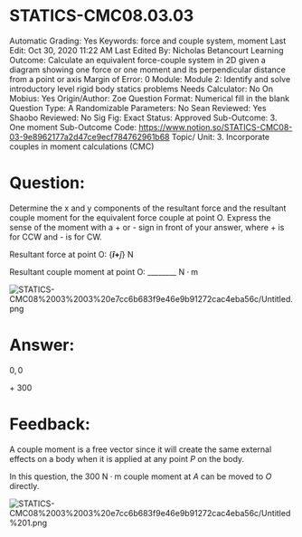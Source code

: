 # STATICS-CMC08.03.03

Automatic Grading: Yes
Keywords: force and couple system, moment
Last Edit: Oct 30, 2020 11:22 AM
Last Edited By: Nicholas Betancourt
Learning Outcome: Calculate an equivalent force-couple system in 2D given a diagram showing one force or one moment and its perpendicular distance from a point or axis
Margin of Error: 0
Module: Module 2: Identify and solve introductory level rigid body statics problems
Needs Calculator: No
On Mobius: Yes
Origin/Author: Zoe
Question Format: Numerical fill in the blank
Question Type: A
Randomizable Parameters: No
Sean Reviewed: Yes
Shaobo Reviewed: No
Sig Fig: Exact
Status: Approved
Sub-Outcome: 3. One moment
Sub-Outcome Code: https://www.notion.so/STATICS-CMC08-03-9e8962177a2d47ce9ecf784762961b68
Topic/ Unit: 3. Incorporate couples in moment calculations (CMC)

# Question:

Determine the x and y components of the resultant force and the resultant couple moment for the equivalent force couple at point O. Express the sense of the moment with a + or - sign in front of your answer, where + is for CCW and - is for CW.

Resultant force at point O: $\{$____$\hat{i}+$____$\hat{j}\} \text{~N}$

Resultant couple moment at point O: ________ $\text{N}\cdot\text{m}$

![STATICS-CMC08%2003%2003%20e7cc6b683f9e46e9b91272cac4eba56c/Untitled.png](STATICS-CMC08%2003%2003%20e7cc6b683f9e46e9b91272cac4eba56c/Untitled.png)

# Answer:

$0,0$

$+~300$

# Feedback:

A couple moment is a free vector since it will create the same external effects on a body when it is applied at any point $P$ on the body.

In this question, the 300 $\text{N}\cdot\text{m}$ couple moment at $A$ can be moved to $O$ directly.

![STATICS-CMC08%2003%2003%20e7cc6b683f9e46e9b91272cac4eba56c/Untitled%201.png](STATICS-CMC08%2003%2003%20e7cc6b683f9e46e9b91272cac4eba56c/Untitled%201.png)